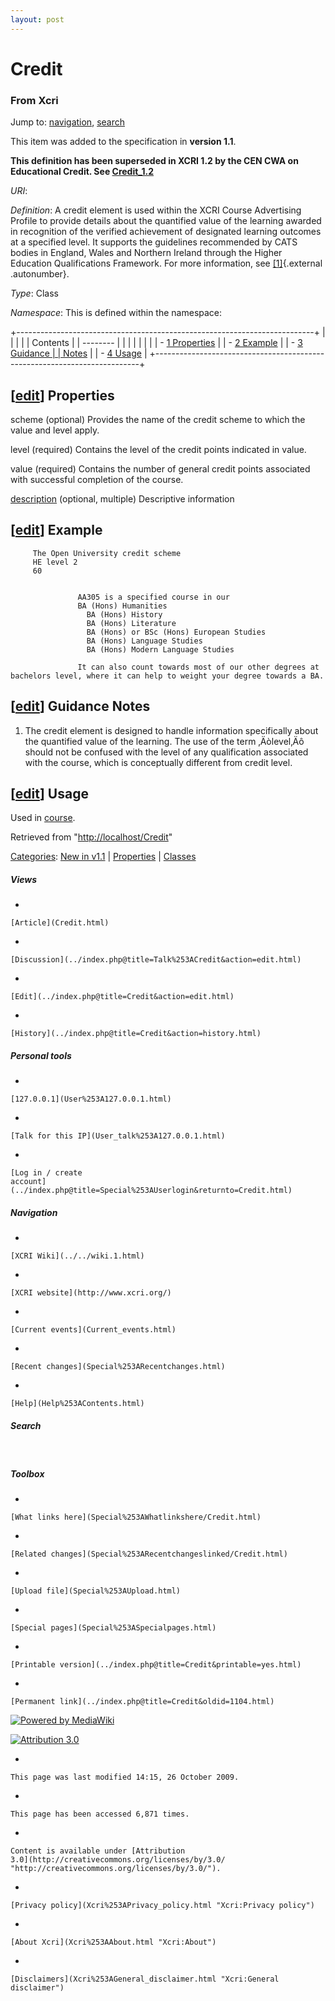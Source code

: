 ```yaml
---
layout: post
---
```








Credit 
======













### From Xcri 







Jump to: [navigation](Credit.html#column-one),
[search](Credit.html#searchInput)





This item was added to the specification in **version 1.1**.



**This definition has been superseded in XCRI 1.2 by the CEN CWA on
Educational Credit. See [Credit\_1.2](Credit_1.2.html "Credit 1.2")**

*URI*: 

*Definition*: A credit element is used within the XCRI Course
Advertising Profile to provide details about the quantified value of the
learning awarded in recognition of the verified achievement of
designated learning outcomes at a specified level. It supports the
guidelines recommended by CATS bodies in England, Wales and Northern
Ireland through the Higher Education Qualifications Framework. For more
information, see
[\[1\]](http://www.seec.org.uk/docs/credit.htm "http://www.seec.org.uk/docs/credit.htm"){.external
.autonumber}.

*Type*: Class

*Namespace*: This is defined within the namespace:


+--------------------------------------------------------------------------+
|                                                       |
|                                                                          |
| Contents                                                                 |
| --------                                                                 |
|                                                                          |
|                                                                    |
|                                                                          |
| -   [1 Properties](Credit.html#Properties)           |
| -   [2 Example](Credit.html#Example)                 |
| -   [3 Guidance     |
|     Notes](Credit.html#Guidance_Notes)                            |
| -   [4 Usage](Credit.html#Usage)                     |
+--------------------------------------------------------------------------+


\[[edit](../index.php@title=Credit&action=edit&section=1.html "Edit section: Properties")\] Properties
------------------------------------------------------------------------------------------------------------------------------------------------------------------------

scheme (optional) Provides the name of the credit scheme to which the
value and level apply.

level (required) Contains the level of the credit points indicated in
value.

value (required) Contains the number of general credit points associated
with successful completion of the course.

[description](Description.html "Description") (optional, multiple)
Descriptive information


\[[edit](../index.php@title=Credit&action=edit&section=2.html "Edit section: Example")\] Example
------------------------------------------------------------------------------------------------------------------------------------------------------------------


    
         The Open University credit scheme
         HE level 2
         60
         
              
                   AA305 is a specified course in our
                   BA (Hons) Humanities
                     BA (Hons) History
                     BA (Hons) Literature
                     BA (Hons) or BSc (Hons) European Studies
                     BA (Hons) Language Studies
                     BA (Hons) Modern Language Studies
                   
                   It can also count towards most of our other degrees at bachelors level, where it can help to weight your degree towards a BA.
              
         
    


\[[edit](../index.php@title=Credit&action=edit&section=3.html "Edit section: Guidance Notes")\] Guidance Notes
--------------------------------------------------------------------------------------------------------------------------------------------------------------------------------

1.  The credit element is designed to handle information specifically
    about the quantified value of the learning. The use of the term
    ‚Äòlevel‚Äô should not be confused with the level of any
    qualification associated with the course, which is conceptually
    different from credit level.


\[[edit](../index.php@title=Credit&action=edit&section=4.html "Edit section: Usage")\] Usage
--------------------------------------------------------------------------------------------------------------------------------------------------------------

Used in [course](Course.html "Course").



Retrieved from "[http://localhost/Credit](Credit.html)"





[Categories](Special%253ACategories.html "Special:Categories"): [New in
v1.1](Category%253ANew_in_v1.1.html "Category:New in v1.1") |
[Properties](Category%253AProperties.html "Category:Properties")
| [Classes](Category%253AClasses.html "Category:Classes")

















##### Views



-   

    

    [Article](Credit.html)
-   

    

    [Discussion](../index.php@title=Talk%253ACredit&action=edit.html)
-   

    

    [Edit](../index.php@title=Credit&action=edit.html)
-   

    

    [History](../index.php@title=Credit&action=history.html)







##### Personal tools



-   

    

    [127.0.0.1](User%253A127.0.0.1.html)
-   

    

    [Talk for this IP](User_talk%253A127.0.0.1.html)
-   

    

    [Log in / create
    account](../index.php@title=Special%253AUserlogin&returnto=Credit.html)











[](../../wiki.1.html "XCRI Wiki")





##### Navigation



-   

    

    [XCRI Wiki](../../wiki.1.html)
-   

    

    [XCRI website](http://www.xcri.org/)
-   

    

    [Current events](Current_events.html)
-   

    

    [Recent changes](Special%253ARecentchanges.html)
-   

    

    [Help](Help%253AContents.html)







##### Search





 









##### Toolbox



-   

    

    [What links here](Special%253AWhatlinkshere/Credit.html)
-   

    

    [Related changes](Special%253ARecentchangeslinked/Credit.html)
-   

    

    [Upload file](Special%253AUpload.html)
-   

    

    [Special pages](Special%253ASpecialpages.html)
-   

    

    [Printable version](../index.php@title=Credit&printable=yes.html)
-   

    

    [Permanent link](../index.php@title=Credit&oldid=1104.html)















[![Powered by
MediaWiki](../skins/common/images/poweredby_mediawiki_88x31.png)](http://www.mediawiki.org/)





[![Attribution 3.0
](http://i.creativecommons.org/l/by/3.0/88x31.png)](http://creativecommons.org/licenses/by/3.0/)



-   

    

    This page was last modified 14:15, 26 October 2009.
-   

    

    This page has been accessed 6,871 times.
-   

    

    Content is available under [Attribution
    3.0](http://creativecommons.org/licenses/by/3.0/ "http://creativecommons.org/licenses/by/3.0/").
-   

    

    [Privacy policy](Xcri%253APrivacy_policy.html "Xcri:Privacy policy")
-   

    

    [About Xcri](Xcri%253AAbout.html "Xcri:About")
-   

    

    [Disclaimers](Xcri%253AGeneral_disclaimer.html "Xcri:General disclaimer")




